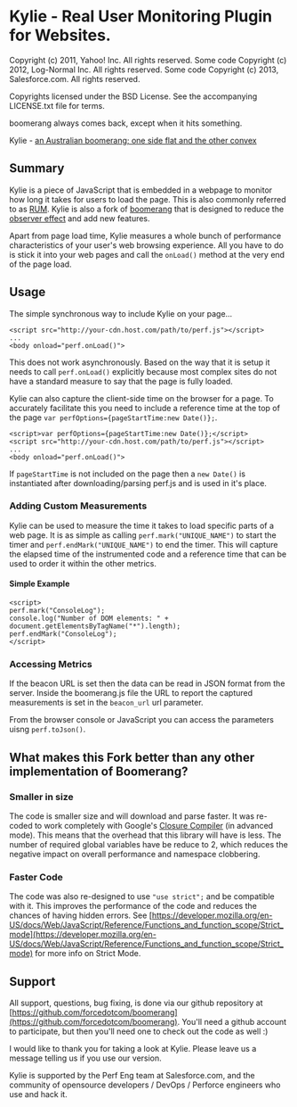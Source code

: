 # Kylie - Real User Monitoring Plugin for Websites. #

Copyright (c) 2011, Yahoo! Inc. All rights reserved. Some code Copyright (c) 2012, Log-Normal Inc. All rights reserved. Some code Copyright (c) 2013, Salesforce.com. All rights reserved.

Copyrights licensed under the BSD License. See the accompanying LICENSE.txt file for terms.

boomerang always comes back, except when it hits something.

Kylie - [an Australian boomerang; one side flat and the other convex](http://wordnetweb.princeton.edu/perl/webwn?s=kylie)

## Summary ##

Kylie is a piece of JavaScript that is embedded in a webpage to monitor how long it takes for users to load the page. This is also commonly referred to as [RUM](https://en.wikipedia.org/wiki/Real_user_monitoring). Kylie is also a fork of [boomerang](https://github.com/lognormal/boomerang) that is designed to reduce the [observer effect](https://en.wikipedia.org/wiki/Observer_effect_\(physics\)) and add new features.

Apart from page load time, Kylie measures a whole bunch of performance characteristics of your user's web browsing experience. All you have to do is stick it into your web pages and call the `onLoad()` method at the very end of the page load.

## Usage ##

The simple synchronous way to include Kylie on your page...

    <script src="http://your-cdn.host.com/path/to/perf.js"></script>
    ...
    <body onload="perf.onLoad()">

This does not work asynchronously. Based on the way that it is setup it needs to call `perf.onLoad()` explicitly because most complex sites do not have a standard measure to say that the page is fully loaded.

Kylie can also capture the client-side time on the browser for a page. To accurately facilitate this you need to include a reference time at the top of the page `var perfOptions={pageStartTime:new Date()};`.

    <script>var perfOptions={pageStartTime:new Date()};</script>
    <script src="http://your-cdn.host.com/path/to/perf.js"></script>
    ...
    <body onload="perf.onLoad()">

If `pageStartTime` is not included on the page then a `new Date()` is instantiated after downloading/parsing perf.js and is used in it's place.

### Adding Custom Measurements ##

Kylie can be used to measure the time it takes to load specific parts of a web page.  It is as simple as calling `perf.mark("UNIQUE_NAME")` to start the timer and `perf.endMark("UNIQUE_NAME")` to end the timer. This will capture the elapsed time of the instrumented code and a reference time that can be used to order it within the other metrics.

#### Simple Example ####

    <script>
    perf.mark("ConsoleLog");
    console.log("Number of DOM elements: " + document.getElementsByTagName("*").length);
    perf.endMark("ConsoleLog");
    </script>

### Accessing Metrics ###

If the beacon URL is set then the data can be read in JSON format from the server. Inside the boomerang.js file the URL to report the captured measurements is set in the `beacon_url` url parameter.

From the browser console or JavaScript you can access the parameters uisng `perf.toJson()`.

## What makes this Fork better than any other implementation of Boomerang? ##

### Smaller in size ###

The code is smaller size and will download and parse faster. It was re-coded to work completely with Google's [Closure Compiler](https://developers.google.com/closure/compiler/) (in advanced mode). This means that the overhead that this library will have is less. The number of required global variables have be reduce to 2, which reduces the negative impact on overall performance and namespace clobbering.

### Faster Code ###

The code was also re-designed to use `"use strict";` and be compatible with it. This improves the performance of the code and reduces the chances of having hidden errors. See [https://developer.mozilla.org/en-US/docs/Web/JavaScript/Reference/Functions_and_function_scope/Strict_mode](https://developer.mozilla.org/en-US/docs/Web/JavaScript/Reference/Functions_and_function_scope/Strict_mode) for more info on Strict Mode.

## Support ##

All support, questions, bug fixing, is done via our github repository at [https://github.com/forcedotcom/boomerang](https://github.com/forcedotcom/boomerang). You'll need a github account to participate, but then you'll need one to check out the code as well :)

I would like to thank you for taking a look at Kylie.  Please leave us a message telling us if you use our version.

Kylie is supported by the Perf Eng team at Salesforce.com, and the community of opensource developers / DevOps / Perforce engineers who use and hack it.
